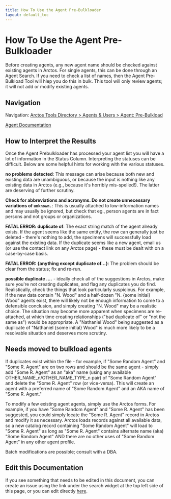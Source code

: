 ```yaml
---
title: How To Use the Agent Pre-Bulkloader
layout: default_toc
---
```

# How To Use the Agent Pre-Bulkloader

Before creating agents, any new agent name should be checked against existing agents in Arctos. For single agents, this can be done through an Agent Search. If you need to check a list of names, then the Agent Pre-Bulkload Tool will hlep you do this in bulk. This tool will only review agents; it will not add or modify existing agents.

## Navigation

Navigation: [Arctos Tools Directory > Agents & Users > Agent: Pre-Bulkload](https://arctos.database.museum/loaders/pre_bulkload_agents.cfm)

<a href="https://handbook.arctosdb.org/documentation/agent.html" target="_blank">Agent Documentation</a>

## How to Interpret the Results

Once the Agent Prebulkloader has processed your agent list you will have a lot of information in the Status Column. Interpreting the statuses can be difficult. Below are some helpful hints for working with the various statuses.

**no problems detected**: This message can arise because both new and existing data are unambiguous, or because the input is nothing like any existing data in Arctos (e.g., because it's horribly mis-spelled!). The latter are deserving of further scrutiny.

**Check for abbreviations and acronyms. Do not create unnecessary variations of `unknown.`**: This is usually attached to low-information names and may usually be ignored, but check that eg., person agents are in fact persons and not groups or organizations.

**FATAL ERROR: duplicate of**: The exact string match of the agent already exists. If the agent seems like the same entity, the row can generally just be deleted - there's nothing to add, the specimens will successfully load against the existing data. If the duplicate seems like a new agent, email us (or use the contact link on any Arctos page) - these must be dealt with on a case-by-case basis.

**FATAL ERROR: {anything except duplicate of...}**: The problem should be clear from the status; fix and re-run.

**possible duplicate ....** - ideally check all of the suggestions in Arctos, make sure you're not creating duplicates, and flag any duplicates you do find. Realistically, check the things that look particularly suspicious. For example, if the new data contain "N. Wood" and a half-dozen "N. {some initial} Wood" agents exist, there will likely not be enough information to come to a defensible conclusion, and simply creating "N. Wood" may be a realistic choice. The situation may become more apparent when specimens are re-attached, at which time creating relationships ("bad duplicate of" or "not the same as") would be appropriate. A "Nathaniel Wood" being suggested as a duplicate of "Nathaniel {some initial} Wood" is much more likely to be a resolvable situation and deserves more scrutiny.

## Needs moved to bulkload agents

If duplicates exist within the file - for example, if "Some Random Agent" and "Some R. Agent" are on two rows and should be the same agent - simply add "Some R. Agent" as an "aka" name (using any available OTHER_NAME_n/OTHER_NAME_TYPE_n pair) of "Some Random Agent" and delete the "Some R. Agent" row (or vice-versa). This will create an agent with a preferred name of "Some Random Agent" and an AKA name of "Some R. Agent." 

To modify a few existing agent agents, simply use the Arctos forms. For example, if you have "Some Random Agent" and "Some R. Agent" has been suggested, you could simply locate the "Some R. Agent" record in Arctos and modify it as necessary. Arctos loads records against all available data, so a new catalog record containing "Some Random Agent" will load to "Some R. Agent" as long as "Some R. Agent" contains alternate name (aka) "Some Random Agent" AND there are no other uses of "Some Random Agent" in any other agent profile.

Batch modifications are possible; consult with a DBA.

## Edit this Documentation

If you see something that needs to be edited in this document, you can create an issue using the link under the search widget at the top left side of this page, or you can edit directly <a href="https://github.com/ArctosDB/documentation-wiki/edit/gh-pages/_how_to/How-to-deal-with-Agent-Bulkloader-results.markdown" target="_blank">here</a>.

